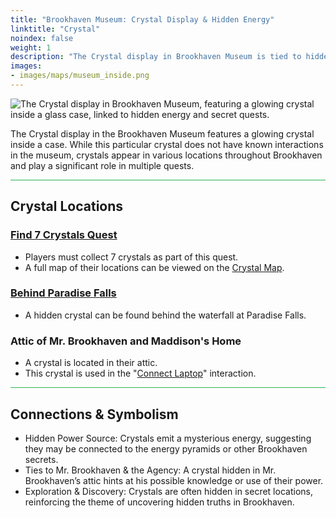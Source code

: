 ```yaml
---
title: "Brookhaven Museum: Crystal Display & Hidden Energy"
linktitle: "Crystal"
noindex: false
weight: 1
description: "The Crystal display in Brookhaven Museum is tied to hidden energy sources and key quests. Discover its role in Brookhaven’s mysteries and secret locations."
images: 
- images/maps/museum_inside.png
---
```


![The Crystal display in Brookhaven Museum, featuring a glowing crystal inside a glass case, linked to hidden energy and secret quests.](/images/bh/museum_crystal.webp?height=200px)

The Crystal display in the Brookhaven Museum features a glowing crystal inside a case. While this particular crystal does not have known interactions in the museum, crystals appear in various locations throughout Brookhaven and play a significant role in multiple quests.

<hr style="background-color: #28b44c" size=8>

## Crystal Locations
### [Find 7 Crystals Quest](/lore/quests/find_7_crystals)
- Players must collect 7 crystals as part of this quest.
- A full map of their locations can be viewed on the [Crystal Map](/map/crystals/).

### [Behind Paradise Falls](/map/poi/paradise-falls)
- A hidden crystal can be found behind the waterfall at Paradise Falls.

### Attic of Mr. Brookhaven and Maddison's Home
- A crystal is located in their attic.
- This crystal is used in the "[Connect Laptop](/lore/tools/connect_laptop/)" interaction.

<hr style="background-color: #28b44c" size=8>

## Connections & Symbolism
- Hidden Power Source: Crystals emit a mysterious energy, suggesting they may be connected to the energy pyramids or other Brookhaven secrets.
- Ties to Mr. Brookhaven & the Agency: A crystal hidden in Mr. Brookhaven’s attic hints at his possible knowledge or use of their power.
- Exploration & Discovery: Crystals are often hidden in secret locations, reinforcing the theme of uncovering hidden truths in Brookhaven.
